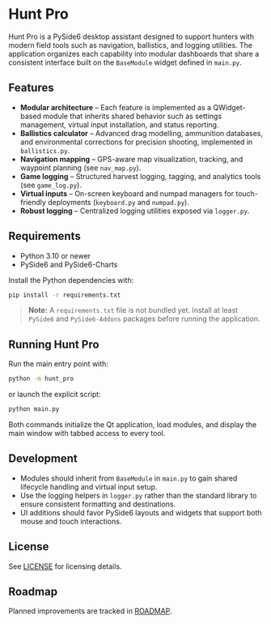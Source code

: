 # Hunt Pro

Hunt Pro is a PySide6 desktop assistant designed to support hunters with modern field tools such as navigation, ballistics, and logging utilities. The application organizes each capability into modular dashboards that share a consistent interface built on the `BaseModule` widget defined in `main.py`.

## Features

- **Modular architecture** – Each feature is implemented as a QWidget-based module that inherits shared behavior such as settings management, virtual input installation, and status reporting.
- **Ballistics calculator** – Advanced drag modelling, ammunition databases, and environmental corrections for precision shooting, implemented in `ballistics.py`.
- **Navigation mapping** – GPS-aware map visualization, tracking, and waypoint planning (see `nav_map.py`).
- **Game logging** – Structured harvest logging, tagging, and analytics tools (see `game_log.py`).
- **Virtual inputs** – On-screen keyboard and numpad managers for touch-friendly deployments (`keyboard.py` and `numpad.py`).
- **Robust logging** – Centralized logging utilities exposed via `logger.py`.

## Requirements

- Python 3.10 or newer
- PySide6 and PySide6-Charts

Install the Python dependencies with:

```bash
pip install -r requirements.txt
```

> **Note:** A `requirements.txt` file is not bundled yet. Install at least `PySide6` and `PySide6-Addons` packages before running the application.

## Running Hunt Pro

Run the main entry point with:

```bash
python -m hunt_pro
```

or launch the explicit script:

```bash
python main.py
```

Both commands initialize the Qt application, load modules, and display the main window with tabbed access to every tool.

## Development

- Modules should inherit from `BaseModule` in `main.py` to gain shared lifecycle handling and virtual input setup.
- Use the logging helpers in `logger.py` rather than the standard library to ensure consistent formatting and destinations.
- UI additions should favor PySide6 layouts and widgets that support both mouse and touch interactions.

## License

See [LICENSE](LICENSE) for licensing details.

## Roadmap

Planned improvements are tracked in [ROADMAP](ROADMAP).
